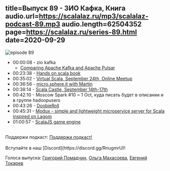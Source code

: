 title=Выпуск 89 - ЗИО Кафка, Книга
audio.url=https://scalalaz.ru/mp3/scalalaz-podcast-89.mp3
audio.length=62504352
page=https://scalalaz.ru/series-89.html
date=2020-09-29
----
![episode 89](https://scalalaz.ru/img/episode89.png)

* 00:00:08 - zio kafka
    - [Comparing Apache Kafka and Apache Pulsar](https://blog.softwaremill.com/comparing-apache-kafka-and-apache-pulsar-3bd44e00f304)
* 00:23:38 - [Hands on scala book](https://www.handsonscala.com/)
* 00:35:02 - [Virtual Scala, September 24th, Online Meetup](https://www.meetup.com/ZIO-Meetup-UK/events/273009646/)
* 00:36:56 - [micro.sphere.it with Martin](https://micro.sphere.it/sphere/scala-micro-sphere-it/)
* 00:38:14 - [Scala Castle, September 14th-17th](https://scalacastle.com/)
* 00:42:10 - Moscow Spark #10 ~ 1 Oct, куда писать будет в описании и в группе hadoopusers
* 00:43:26 - [DoobieRoll](https://jatcwang.github.io/doobieroll/)
* 00:45:31 - [Modux - simple and lightweight microservice server for Scala inspired on Lagom](https://github.com/modux4s/modux)
* 01:00:57 - [ScalaJS game engine](https://indigoengine.io/)

<br/>
Поддержи подкаст:
<a href="https://www.patreon.com/bePatron?u=8074802" data-patreon-widget-type="become-patron-button">Поддержи подкаст!</a><script async src="https://c6.patreon.com/becomePatronButton.bundle.js"></script>
<br/>

<br/>
Вступайте в наш [Discord](https://discord.gg/RnugmrU)!
<br/>

Голоса выпуска:
[Григорий Помадчин](https://github.com/pomadchin),
[Ольга Махасоева](https://twitter.com/oli_kitty),
[Евгений Токарев](https://twitter.com/strobegen)

